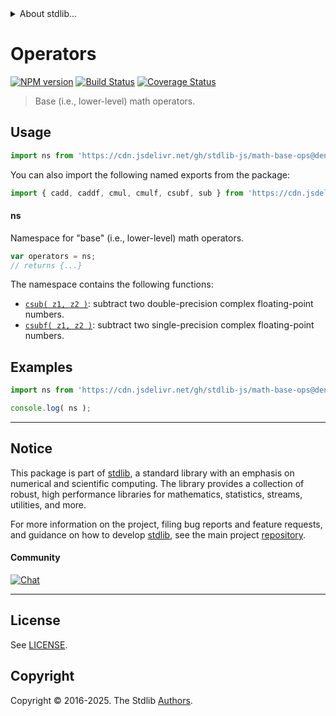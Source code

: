 <!--

@license Apache-2.0

Copyright (c) 2021 The Stdlib Authors.

Licensed under the Apache License, Version 2.0 (the "License");
you may not use this file except in compliance with the License.
You may obtain a copy of the License at

   http://www.apache.org/licenses/LICENSE-2.0

Unless required by applicable law or agreed to in writing, software
distributed under the License is distributed on an "AS IS" BASIS,
WITHOUT WARRANTIES OR CONDITIONS OF ANY KIND, either express or implied.
See the License for the specific language governing permissions and
limitations under the License.

-->


<details>
  <summary>
    About stdlib...
  </summary>
  <p>We believe in a future in which the web is a preferred environment for numerical computation. To help realize this future, we've built stdlib. stdlib is a standard library, with an emphasis on numerical and scientific computation, written in JavaScript (and C) for execution in browsers and in Node.js.</p>
  <p>The library is fully decomposable, being architected in such a way that you can swap out and mix and match APIs and functionality to cater to your exact preferences and use cases.</p>
  <p>When you use stdlib, you can be absolutely certain that you are using the most thorough, rigorous, well-written, studied, documented, tested, measured, and high-quality code out there.</p>
  <p>To join us in bringing numerical computing to the web, get started by checking us out on <a href="https://github.com/stdlib-js/stdlib">GitHub</a>, and please consider <a href="https://opencollective.com/stdlib">financially supporting stdlib</a>. We greatly appreciate your continued support!</p>
</details>

# Operators

[![NPM version][npm-image]][npm-url] [![Build Status][test-image]][test-url] [![Coverage Status][coverage-image]][coverage-url] <!-- [![dependencies][dependencies-image]][dependencies-url] -->

> Base (i.e., lower-level) math operators.



<section class="usage">

## Usage

```javascript
import ns from 'https://cdn.jsdelivr.net/gh/stdlib-js/math-base-ops@deno/mod.js';
```

You can also import the following named exports from the package:

```javascript
import { cadd, caddf, cmul, cmulf, csubf, sub } from 'https://cdn.jsdelivr.net/gh/stdlib-js/math-base-ops@deno/mod.js';
```

#### ns

Namespace for "base" (i.e., lower-level) math operators.

```javascript
var operators = ns;
// returns {...}
```

The namespace contains the following functions:

<!-- <toc pattern="*"> -->

<div class="namespace-toc">

-   <span class="signature">[`csub( z1, z2 )`][@stdlib/complex/float64/base/sub]</span><span class="delimiter">: </span><span class="description">subtract two double-precision complex floating-point numbers.</span>
-   <span class="signature">[`csubf( z1, z2 )`][@stdlib/math/base/ops/csubf]</span><span class="delimiter">: </span><span class="description">subtract two single-precision complex floating-point numbers.</span>

</div>

<!-- </toc> -->

</section>

<!-- /.usage -->

<section class="examples">

## Examples

<!-- TODO: better examples -->

<!-- eslint no-undef: "error" -->

```javascript
import ns from 'https://cdn.jsdelivr.net/gh/stdlib-js/math-base-ops@deno/mod.js';

console.log( ns );
```

</section>

<!-- /.examples -->

<!-- Section for related `stdlib` packages. Do not manually edit this section, as it is automatically populated. -->

<section class="related">

</section>

<!-- /.related -->

<!-- Section for all links. Make sure to keep an empty line after the `section` element and another before the `/section` close. -->


<section class="main-repo" >

* * *

## Notice

This package is part of [stdlib][stdlib], a standard library with an emphasis on numerical and scientific computing. The library provides a collection of robust, high performance libraries for mathematics, statistics, streams, utilities, and more.

For more information on the project, filing bug reports and feature requests, and guidance on how to develop [stdlib][stdlib], see the main project [repository][stdlib].

#### Community

[![Chat][chat-image]][chat-url]

---

## License

See [LICENSE][stdlib-license].


## Copyright

Copyright &copy; 2016-2025. The Stdlib [Authors][stdlib-authors].

</section>

<!-- /.stdlib -->

<!-- Section for all links. Make sure to keep an empty line after the `section` element and another before the `/section` close. -->

<section class="links">

[npm-image]: http://img.shields.io/npm/v/@stdlib/math-base-ops.svg
[npm-url]: https://npmjs.org/package/@stdlib/math-base-ops

[test-image]: https://github.com/stdlib-js/math-base-ops/actions/workflows/test.yml/badge.svg?branch=main
[test-url]: https://github.com/stdlib-js/math-base-ops/actions/workflows/test.yml?query=branch:main

[coverage-image]: https://img.shields.io/codecov/c/github/stdlib-js/math-base-ops/main.svg
[coverage-url]: https://codecov.io/github/stdlib-js/math-base-ops?branch=main

<!--

[dependencies-image]: https://img.shields.io/david/stdlib-js/math-base-ops.svg
[dependencies-url]: https://david-dm.org/stdlib-js/math-base-ops/main

-->

[chat-image]: https://img.shields.io/gitter/room/stdlib-js/stdlib.svg
[chat-url]: https://app.gitter.im/#/room/#stdlib-js_stdlib:gitter.im

[stdlib]: https://github.com/stdlib-js/stdlib

[stdlib-authors]: https://github.com/stdlib-js/stdlib/graphs/contributors

[umd]: https://github.com/umdjs/umd
[es-module]: https://developer.mozilla.org/en-US/docs/Web/JavaScript/Guide/Modules

[deno-url]: https://github.com/stdlib-js/math-base-ops/tree/deno
[deno-readme]: https://github.com/stdlib-js/math-base-ops/blob/deno/README.md
[umd-url]: https://github.com/stdlib-js/math-base-ops/tree/umd
[umd-readme]: https://github.com/stdlib-js/math-base-ops/blob/umd/README.md
[esm-url]: https://github.com/stdlib-js/math-base-ops/tree/esm
[esm-readme]: https://github.com/stdlib-js/math-base-ops/blob/esm/README.md
[branches-url]: https://github.com/stdlib-js/math-base-ops/blob/main/branches.md

[stdlib-license]: https://raw.githubusercontent.com/stdlib-js/math-base-ops/main/LICENSE

<!-- <toc-links> -->

[@stdlib/complex/float64/base/sub]: https://github.com/stdlib-js/complex-float64-base-sub/tree/deno

[@stdlib/math/base/ops/csubf]: https://github.com/stdlib-js/math-base-ops-csubf/tree/deno

<!-- </toc-links> -->

</section>

<!-- /.links -->
